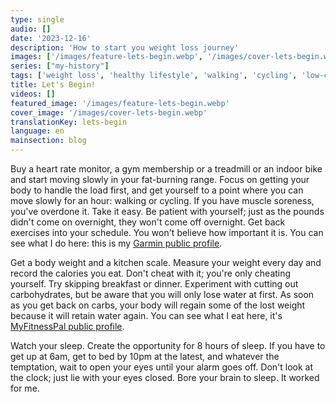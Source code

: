 ```yaml
---
type: single
audio: []
date: '2023-12-16'
description: 'How to start you weight loss journey'
images: ['/images/feature-lets-begin.webp', '/images/cover-lets-begin.webp']
series: ["my-history"]
tags: ['weight loss', 'healthy lifestyle', 'walking', 'cycling', 'low-carb', 'intermittent fasting']
title: Let's Begin!
videos: []
featured_image: '/images/feature-lets-begin.webp'
cover_image: '/images/cover-lets-begin.webp'
translationKey: lets-begin
language: en
mainsection: blog
---
```


Buy a heart rate monitor, a gym membership or a treadmill or an indoor bike and start moving slowly in your fat-burning range. Focus on getting your body to handle the load first, and get yourself to a point where you can move slowly for an hour: walking or cycling. If you have muscle soreness, you've overdone it. Take it easy. Be patient with yourself; just as the pounds didn't come on overnight, they won't come off overnight. Get back exercises into your schedule. You won't believe how important it is. You can see what I do here: this is my [Garmin public profile](https://connect.garmin.com/modern/profile/UnbrownGorger).

Get a body weight and a kitchen scale. Measure your weight every day and record the calories you eat. Don't cheat with it; you're only cheating yourself. Try skipping breakfast or dinner. Experiment with cutting out carbohydrates, but be aware that you will only lose water at first. As soon as you get back on carbs, your body will regain some of the lost weight because it will retain water again. You can see what I eat here, it's [MyFitnessPal public profile](https://www.myfitnesspal.com/profile/EnvaultRoll).

Watch your sleep. Create the opportunity for 8 hours of sleep. If you have to get up at 6am, get to bed by 10pm at the latest, and whatever the temptation, wait to open your eyes until your alarm goes off. Don't look at the clock; just lie with your eyes closed. Bore your brain to sleep. It worked for me.


